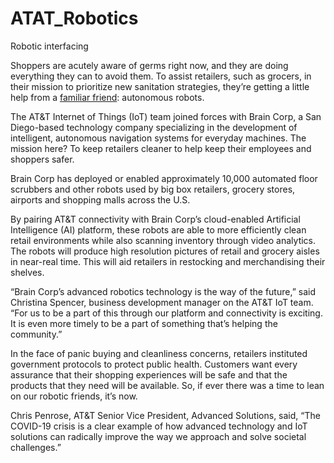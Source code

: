 # ATAT_Robotics

Robotic interfacing

Shoppers are acutely aware of germs right now, and they are doing everything they can to avoid them. To assist retailers, such as grocers, in their mission to prioritize new sanitation strategies, they’re getting a little help from a [familiar friend](https://www.business.att.com/learn/top-voices/robots-in-the-aisles-the-future-of-grocery.html): autonomous robots.

The AT&T Internet of Things (IoT) team joined forces with Brain Corp, a San Diego-based technology company specializing in the development of intelligent, autonomous navigation systems for everyday machines. The mission here? To keep retailers cleaner to help keep their employees and shoppers safer.

Brain Corp has deployed or enabled approximately 10,000 automated floor scrubbers and other robots used by big box retailers, grocery stores, airports and shopping malls across the U.S.

By pairing AT&T connectivity with Brain Corp’s cloud-enabled Artificial Intelligence (AI) platform, these robots are able to more efficiently clean retail environments while also scanning inventory through video analytics. The robots will produce high resolution pictures of retail and grocery aisles in near-real time. This will aid retailers in restocking and merchandising their shelves.

“Brain Corp’s advanced robotics technology is the way of the future,” said Christina Spencer, business development manager on the AT&T IoT team. “For us to be a part of this through our platform and connectivity is exciting. It is even more timely to be a part of something that’s helping the community.”

In the face of panic buying and cleanliness concerns, retailers instituted government protocols to protect public health. Customers want every assurance that their shopping experiences will be safe and that the products that they need will be available. So, if ever there was a time to lean on our robotic friends, it’s now.

Chris Penrose, AT&T Senior Vice President, Advanced Solutions, said, “The COVID-19 crisis is a clear example of how advanced technology and IoT solutions can radically improve the way we approach and solve societal challenges.”
